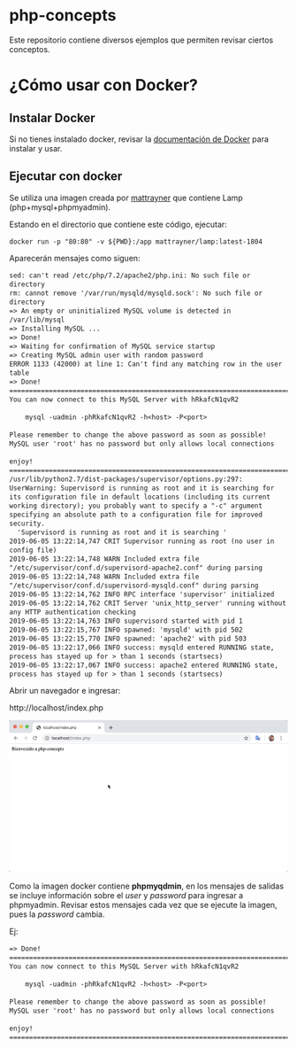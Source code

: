 # php-concepts
Este repositorio contiene diversos ejemplos que permiten revisar ciertos conceptos.

# ¿Cómo usar con Docker?

## Instalar Docker

Si no tienes instalado docker, revisar la [documentación de Docker](https://docs.docker.com/get-started/) para instalar y usar. 

## Ejecutar con docker

Se utiliza una imagen creada por [mattrayner](https://hub.docker.com/r/mattrayner/lamp) que contiene Lamp (php+mysql+phpmyadmin). 

Estando en el directorio que contiene este código, ejecutar:

~~~
docker run -p "80:80" -v ${PWD}:/app mattrayner/lamp:latest-1804
~~~

Aparecerán mensajes como siguen:

~~~
sed: can't read /etc/php/7.2/apache2/php.ini: No such file or directory
rm: cannot remove '/var/run/mysqld/mysqld.sock': No such file or directory
=> An empty or uninitialized MySQL volume is detected in /var/lib/mysql
=> Installing MySQL ...
=> Done!
=> Waiting for confirmation of MySQL service startup
=> Creating MySQL admin user with random password
ERROR 1133 (42000) at line 1: Can't find any matching row in the user table
=> Done!
========================================================================
You can now connect to this MySQL Server with hRkafcN1qvR2

    mysql -uadmin -phRkafcN1qvR2 -h<host> -P<port>

Please remember to change the above password as soon as possible!
MySQL user 'root' has no password but only allows local connections

enjoy!
========================================================================
/usr/lib/python2.7/dist-packages/supervisor/options.py:297: UserWarning: Supervisord is running as root and it is searching for its configuration file in default locations (including its current working directory); you probably want to specify a "-c" argument specifying an absolute path to a configuration file for improved security.
  'Supervisord is running as root and it is searching '
2019-06-05 13:22:14,747 CRIT Supervisor running as root (no user in config file)
2019-06-05 13:22:14,748 WARN Included extra file "/etc/supervisor/conf.d/supervisord-apache2.conf" during parsing
2019-06-05 13:22:14,748 WARN Included extra file "/etc/supervisor/conf.d/supervisord-mysqld.conf" during parsing
2019-06-05 13:22:14,762 INFO RPC interface 'supervisor' initialized
2019-06-05 13:22:14,762 CRIT Server 'unix_http_server' running without any HTTP authentication checking
2019-06-05 13:22:14,763 INFO supervisord started with pid 1
2019-06-05 13:22:15,767 INFO spawned: 'mysqld' with pid 502
2019-06-05 13:22:15,770 INFO spawned: 'apache2' with pid 503
2019-06-05 13:22:17,066 INFO success: mysqld entered RUNNING state, process has stayed up for > than 1 seconds (startsecs)
2019-06-05 13:22:17,067 INFO success: apache2 entered RUNNING state, process has stayed up for > than 1 seconds (startsecs)
~~~

Abrir un navegador e ingresar:

http://localhost/index.php

![php-concepts](images/index.jpg)

Como la imagen docker contiene **phpmyqdmin**, en los mensajes de salidas se incluye información sobre el _user_ y _password_ para ingresar a phpmyadmin. Revisar estos mensajes cada vez que se ejecute la imagen, pues la _password_ cambia. 

Ej:

~~~~
=> Done!
========================================================================
You can now connect to this MySQL Server with hRkafcN1qvR2

    mysql -uadmin -phRkafcN1qvR2 -h<host> -P<port>

Please remember to change the above password as soon as possible!
MySQL user 'root' has no password but only allows local connections

enjoy!
========================================================================
~~~~

